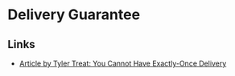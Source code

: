 # Delivery Guarantee

## Links

* [Article by Tyler Treat: You Cannot Have Exactly-Once Delivery](https://bravenewgeek.com/you-cannot-have-exactly-once-delivery/)